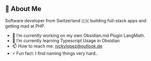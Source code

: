 ## 🚀 About Me
Software developer from Switzerland 🇨🇭 building full-stack apps and getting mad at PHP.

- 🔭 I’m currently working on my own Obsidian.md Plugin LangMath.
- 🌱 I’m currently learning Typescript Usage in Obsidian 
- 📫 How to reach me: nickylopez@outlook.de
- ⚡ Fun fact: I find naming things very hard..
